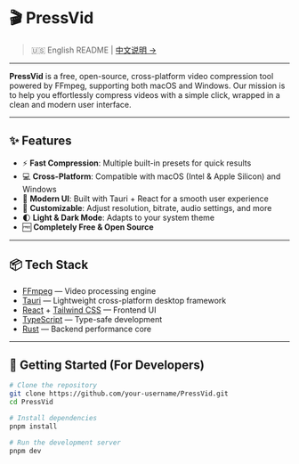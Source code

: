 # 🎬 PressVid

> 🇺🇸 English README | [中文说明 →](./README.md)

---

**PressVid** is a free, open-source, cross-platform video compression tool powered by FFmpeg, supporting both macOS and Windows. Our mission is to help you effortlessly compress videos with a simple click, wrapped in a clean and modern user interface.

---

## ✨ Features

- ⚡ **Fast Compression**: Multiple built-in presets for quick results  
- 💻 **Cross-Platform**: Compatible with macOS (Intel & Apple Silicon) and Windows  
- 🎨 **Modern UI**: Built with Tauri + React for a smooth user experience  
- 🔧 **Customizable**: Adjust resolution, bitrate, audio settings, and more  
- 🌓 **Light & Dark Mode**: Adapts to your system theme  
- 🆓 **Completely Free & Open Source**

---

## 📦 Tech Stack

- [FFmpeg](https://ffmpeg.org/) — Video processing engine  
- [Tauri](https://tauri.app/) — Lightweight cross-platform desktop framework  
- [React](https://reactjs.org/) + [Tailwind CSS](https://tailwindcss.com/) — Frontend UI  
- [TypeScript](https://www.typescriptlang.org/) — Type-safe development  
- [Rust](https://www.rust-lang.org/) — Backend performance core

---

## 🚀 Getting Started (For Developers)

```bash
# Clone the repository
git clone https://github.com/your-username/PressVid.git
cd PressVid

# Install dependencies
pnpm install

# Run the development server
pnpm dev
